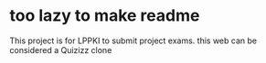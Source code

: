 # too lazy to make readme

This project is for LPPKI to submit project exams. this web can be considered a Quizizz clone

